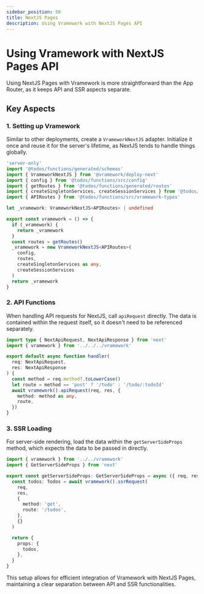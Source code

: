 ```yaml
---
sidebar_position: 50
title: NextJS Pages
description: Using Vramework with NextJS Pages API
---
```


# Using Vramework with NextJS Pages API

Using NextJS Pages with Vramework is more straightforward than the App Router, as it keeps API and SSR aspects separate.

## Key Aspects

### 1. Setting up Vramework

Similar to other deployments, create a `VrameworkNextJS` adapter. Initialize it once and reuse it for the server's lifetime, as NextJS tends to handle things globally.

```typescript
'server-only'
import '@todos/functions/generated/schemas'
import { VrameworkNextJS } from '@vramework/deploy-next'
import { config } from '@todos/functions/src/config'
import { getRoutes } from '@todos/functions/generated/routes'
import { createSingletonServices, createSessionServices } from '@todos/functions/src/services'
import { APIRoutes } from '@todos/functions/src/vramework-types'

let _vramework: VrameworkNextJS<APIRoutes> | undefined

export const vramework = () => {
  if (_vramework) {
    return _vramework
  }
  const routes = getRoutes()
  _vramework = new VrameworkNextJS<APIRoutes>(
    config,
    routes,
    createSingletonServices as any,
    createSessionServices
  )
  return _vramework
}
```

### 2. API Functions

When handling API requests for NextJS, call `apiRequest` directly. The data is contained within the request itself, so it doesn't need to be referenced separately.

```typescript
import type { NextApiRequest, NextApiResponse } from 'next'
import { vramework } from '../../../vramework'

export default async function handler(
  req: NextApiRequest,
  res: NextApiResponse
) {
  const method = req.method?.toLowerCase()
  let route = method == 'post' ? '/todo' : '/todo/:todoId'
  await vramework().apiRequest(req, res, {
    method: method as any,
    route,
  })
}
```

### 3. SSR Loading

For server-side rendering, load the data within the `getServerSideProps` method, which expects the data to be passed in directly.

```typescript
import { vramework } from '../../vramework'
import { GetServerSideProps } from 'next'

export const getServerSideProps: GetServerSideProps = async ({ req, res }) => {
  const todos: Todos = await vramework().ssrRequest(
    req,
    res,
    {
      method: 'get',
      route: '/todos',
    },
    {}
  )

  return {
    props: {
      todos,
    },
  }
}
```

This setup allows for efficient integration of Vramework with NextJS Pages, maintaining a clear separation between API and SSR functionalities.